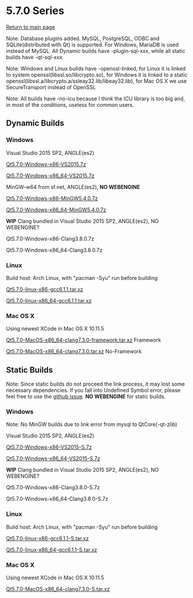 # 5.7.0 Series

[Return to main page](index.md)

Note: Database plugins added. MySQL, PostgreSQL, ODBC and SQLite(distributed with Qt) is supported.
For Windows, MariaDB is used instead of MySQL.
All Dynamic builds have -plugin-sql-xxx, while all static builds have -qt-sql-xxx

Note: Windows and Linux builds have -openssl-linked, for Linux it is linked to system openssl(libssl.so/libcrypto.so), for Windows it is linked to a static openssl(libssl.a/libcrypto.a/ssleay32.lib/libeay32.lib), for Mac OS X we use SecureTransport instead of OpenSSL

Note: All builds have -no-icu because I think the ICU library is too big and, in most of the conditions, useless for common users.


## Dynamic Builds

### Windows

Visual Studio 2015 SP2, ANGLE(es2)

[Qt5.7.0-Windows-x86-VS2015.7z](http://pan.baidu.com/s/1o8zVwMm)

[Qt5.7.0-Windows-x86_64-VS2015.7z](http://pan.baidu.com/s/1c2kaLiw)

MinGW-w64 from sf.net, ANGLE(es2), __NO WEBENGINE__

[Qt5.7.0-Windows-x86-MinGW5.4.0.7z](5.7.0-error.md)

[Qt5.7.0-Windows-x86_64-MinGW5.4.0.7z](5.7.0-error.md)

__WIP__ Clang bundled in Visual Studio 2015 SP2, ANGLE(es2), NO WEBENGINE?

Qt5.7.0-Windows-x86-Clang3.8.0.7z

Qt5.7.0-Windows-x86_64-Clang3.8.0.7z

### Linux

Build host: Arch Linux, with "pacman -Syu" run before building

[Qt5.7.0-linux-x86-gcc6.1.1.tar.xz](http://pan.baidu.com/s/1hsbLaz6)

[Qt5.7.0-linux-x86_64-gcc6.1.1.tar.xz](http://pan.baidu.com/s/1eSx3KxO)

### Mac OS X

Using newest XCode in Mac OS X 10.11.5

[Qt5.7.0-MacOS-x86_64-clang7.3.0-framework.tar.xz](http://pan.baidu.com/s/1i599bVJ)  Framework

[Qt5.7.0-MacOS-x86_64-clang7.3.0.tar.xz](http://pan.baidu.com/s/1qY3phqW)  No-Framework

## Static Builds

Note: Since static builds do not proceed the link process, it may lost some necessary dependencies. If you fall into Undefined Symbol error, please feel free to use the [github issue](https://github.com/Fsu0413/QtCompile/issues).
__NO WEBENGINE__ for static builds.

### Windows

Note: No MinGW builds due to link error from mysql to QtCore(-qt-zlib)

Visual Studio 2015 SP2, ANGLE(es2)

[Qt5.7.0-Windows-x86-VS2015-S.7z](5.7.0-error.md)

[Qt5.7.0-Windows-x86_64-VS2015-S.7z](5.7.0-error.md)

__WIP__ Clang bundled in Visual Studio 2015 SP2, ANGLE(es2), NO WEBENGINE? 

Qt5.7.0-Windows-x86-Clang3.8.0-S.7z

Qt5.7.0-Windows-x86_64-Clang3.8.0-S.7z

### Linux

Build host: Arch Linux, with "pacman -Syu" run before building

[Qt5.7.0-linux-x86-gcc6.1.1-S.tar.xz](http://pan.baidu.com/s/1skRtnRn)

[Qt5.7.0-linux-x86_64-gcc6.1.1-S.tar.xz](http://pan.baidu.com/s/1sk8wxWh)

### Mac OS X

Using newest XCode in Mac OS X 10.11.5

[Qt5.7.0-MacOS-x86_64-clang7.3.0-S.tar.xz](http://pan.baidu.com/s/1gePBUa3)
